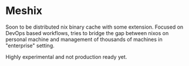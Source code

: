 # Meshix
Soon to be distributed nix binary cache with some extension.
Focused on DevOps based workflows, tries to bridge the gap between nixos on personal machine and management of thousands of machines in "enterprise" setting.

Highly experimental and not production ready yet.

